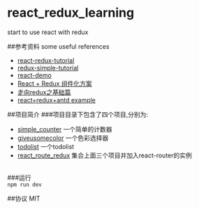 # react_redux_learning

start to use react with redux<br/>

##参考资料 some useful references
* [react-redux-tutorial](https://github.com/lewis617/react-redux-tutorial)
* [redux-simple-tutorial](https://github.com/kenberkeley/redux-simple-tutorial)
* [react-demo](https://github.com/kenberkeley/react-demo)
* [React + Redux 组件化方案](http://imweb.io/topic/57c531bc6227a4f55a8872c2?hmsr=toutiao.io&utm_medium=toutiao.io&utm_source=toutiao.io)
* [走向redux之基础篇](https://www.kisnows.com/2016/04/26/step-to-redux-1/)
* [react+redux+antd example](https://github.com/leilihuang/React)


##项目简介
###项目目录下包含了四个项目,分别为:
* [simple_counter](https://github.com/dantegg/react_redux_learning/tree/master/simple_counter) 一个简单的计数器
* [giveusomecolor](https://github.com/dantegg/react_redux_learning/tree/master/giveusomecolor) 一个色彩选择器
* [todolist](https://github.com/dantegg/react_redux_learning/tree/master/todolist)  一个todolist
* [react_route_redux](https://github.com/dantegg/react_redux_learning/tree/master/react_route_redux) 集合上面三个项目并加入react-router的实例
<br/>
###运行<br/>
  <code>npm run dev</code>


##协议
MIT